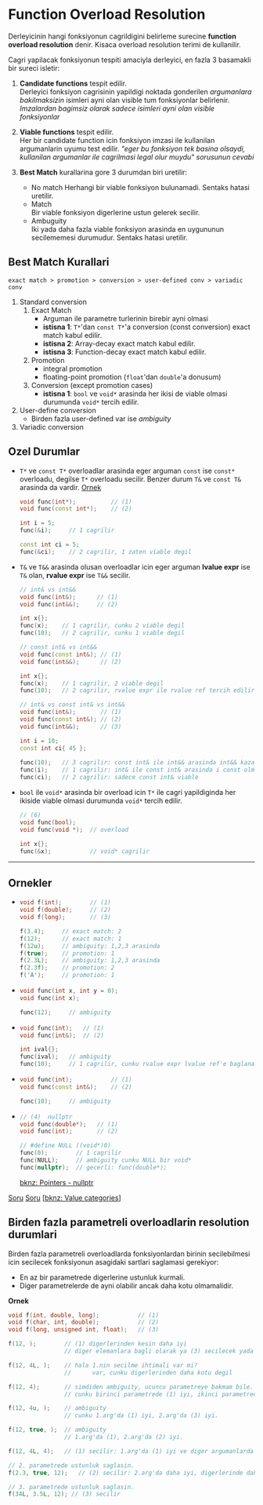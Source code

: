 # Function Overload Resolution

Derleyicinin hangi fonksiyonun cagrildigini belirleme surecine **function overload resolution** denir. Kisaca overload resolution terimi de kullanilir.

Cagri yapilacak fonksiyonun tespiti amaciyla derleyici, en fazla 3 basamakli bir sureci isletir:

1. **Candidate functions** tespit edilir.  
   Derleyici fonksiyon cagrisinin yapildigi noktada gonderilen *argumanlara bakilmaksizin* isimleri ayni olan visible tum fonksiyonlar belirlenir.
   *Imzalardan bagimsiz olarak sadece isimleri ayni olan visible fonksiyonlar*

2. **Viable functions** tespit edilir.  
   Her bir candidate function icin fonksiyon imzasi ile kullanilan argumanlarin uyumu test edilir.
   *"eger bu fonksiyon tek basina olsaydi, kullanilan argumanlar ile cagrilmasi legal olur muydu" sorusunun cevabi*
   
3. **Best Match** kurallarina gore 3 durumdan biri uretilir:
   * No match
     Herhangi bir viable fonksiyon bulunamadi. Sentaks hatasi uretilir.
   * Match  
     Bir viable fonksiyon digerlerine ustun gelerek secilir.
   * Ambuguity  
     Iki yada daha fazla viable fonksiyon arasinda en uygununun secilememesi durumudur. Sentaks hatasi uretilir.
     

## Best Match Kurallari
```
exact match > promotion > conversion > user-defined conv > variadic conv
```
<!-- 
```
standard conversion > user-defined conv > variadic conv
``` 
-->
1. Standard conversion
   1. Exact Match
      * Arguman ile parametre turlerinin birebir ayni olmasi
      * **istisna 1**: `T*`'dan `const T*`'a conversion (const conversion) exact match kabul edilir. 
      * **istisna 2**: Array-decay exact match kabul edilir.
      * **istisna 3**: Function-decay exact match kabul edilir.
   2. Promotion
      * integral promotion
      * floating-point promotion (`float`'dan `double`'a donusum)
   3. Conversion (except promotion cases)
      * **istisna 1**: `bool` ve `void*` arasinda her ikisi de viable olmasi durumunda `void*` tercih edilir. 
2. User-define conversion
   * Birden fazla user-defined var ise *ambiguity*
3. Variadic conversion


## Ozel Durumlar

* `T*` ve `const T*` overloadlar arasinda eger arguman `const` ise `const*` overloadu, degilse `T*` overloadu secilir. Benzer durum `T&` ve `const T&` arasinda da vardir.
  [Ornek](res/src/func_over_res01.cpp)
  ```C++
  void func(int*);          // (1)
  void func(const int*);    // (2)
  ```
  ```C++
  int i = 5;
  func(&i);     // 1 cagrilir
  
  const int ci = 5;
  func(&ci);    // 2 cagrilir, 1 zaten viable degil
  ```

* `T&` ve `T&&` arasinda olusan overloadlar icin eger arguman **lvalue expr** ise `T&` olan, **rvalue expr** ise `T&&` secilir.
  ```C++
  // int& vs int&&
  void func(int&);      // (1)
  void func(int&&);     // (2)
  
  int x{};
  func(x);    // 1 cagrilir, cunku 2 viable degil
  func(10);   // 2 cagrilir, cunku 1 viable degil
  ```
  ```C++
  // const int& vs int&&
  void func(const int&); // (1)
  void func(int&&);      // (2)
  
  int x{};
  func(x);    // 1 cagrilir, 2 viable degil
  func(10);   // 2 cagrilir, rvalue expr ile rvalue ref tercih edilir
  ```
  ```C++
  // int& vs const int& vs int&&
  void func(int&);       // (1)
  void func(const int&); // (2)
  void func(int&&);      // (3)
  
  int i = 10;
  const int ci{ 45 };
      
  func(10);   // 3 cagrilir: const int& ile int&& arasinda int&& kazanir
  func(i);    // 1 cagrilir: int& ile const int& arasinda i const olmadigi icin int& cagrilir
  func(ci);   // 2 cagrilir: sadece const int& viable
  ```

* `bool` ile `void*` arasinda bir overload icin `T*` ile cagri yapildiginda her ikiside viable olmasi durumunda `void*` tercih   edilir.
  ```C++
  // (6)
  void func(bool);
  void func(void *);  // overload
  
  int x{};
  func(&x);           // void* cagrilir
  ```


----------------

## Ornekler
* ```C++
  void f(int);        // (1)
  void f(double);     // (2)
  void f(long);       // (3)

  f(3.4);     // exact match: 2
  f(12);      // exact match: 1
  f(12u);     // ambiguity: 1,2,3 arasinda
  f(true);    // promotion: 1
  f(2.3L);    // ambiguity: 1,2,3 arasinda
  f(2.3f);    // promotion: 2
  f('A');     // promotion: 1
  ```
* ```C++
  void func(int x, int y = 0);
  void func(int x);
  
  func(12);     // ambiguity
  ```
* ```C++
  void func(int);   // (1)
  void func(int&);  // (2)
  
  int ival{};
  func(ival);   // ambiguity
  func(10);     // 1 cagrilir, cunku rvalue expr lvalue ref'e baglanamaz.
  ```
* ```C++
  void func(int);           // (1)
  void func(const int&);    // (2)
  
  func(10);     // ambiguity
  ```
  
* ```C++
  // (4)  nullptr
  void func(double*);   // (1)
  void func(int);       // (2)
  
  // #define NULL ((void*)0)
  func(0);        // 1 cagrilir
  func(NULL);     // ambiguity cunku NULL bir void*
  func(nullptr);  // gecerli: func(double*);
  ```
  [bknz: Pointers - nullptr](080_pointers.md#nullptr)

[Soru](sorular/soru08.cpp)
[Soru](sorular/soru09.cpp) [[bknz: Value categories](065_value_categories.md)]

## Birden fazla parametreli overloadlarin resolution durumlari

Birden fazla parametreli overloadlarda fonksiyonlardan birinin secilebilmesi icin secilecek fonksiyonun asagidaki sartlari saglamasi gerekiyor:

* En az bir parametrede digerlerine ustunluk kurmali.
* Diger parametrelerde de ayni olabilir ancak daha kotu olmamalidir.

**Ornek**
```C++
void f(int, double, long);           // (1)
void f(char, int, double);           // (2)
void f(long, unsigned int, float);   // (3)
```

```C++
f(12, );        // (1) digerlerinden kesin daha iyi
                // diger elemanlara bagli olarak ya (3) secilecek yada ambiguity
```
```C++
f(12, 4L, );    // hala 1.nin secilme ihtimali var mi? 
                //      var, cunku digerlerinden daha kotu degil
```
```C++
f(12, 4);       // simdiden ambiguity, ucuncu parametreye bakmam bile.
                // cunku birinci parametrede (1) iyi, ikinci parametrede (2) iyi
```
```C++
f(12, 4u, );    // ambiguity
                // cunku 1.arg'da (1) iyi, 2.arg'da (3) iyi.
```
```C++
f(12, true, );  // ambiguity
                // 1.arg'da (1), 2.arg'da (2) iyi.
```
```C++
f(12, 4L, 4);   // (1) secilir: 1.arg'da (1) iyi ve diger argumanlarda daha kotu degil.
```
```C++
// 2. parametrede ustunluk saglasin.
f(2.3, true, 12);   // (2) secilir: 2.arg'da daha iyi, digerlerinde daha kotu degil.
```
```C++
// 3. parametrede ustunluk saglasin.
f(34L, 3.5L, 12); // (3) secilir
```


<!-- FIXME `bool` to `int` neden digerlerinden daha iyi?-->
